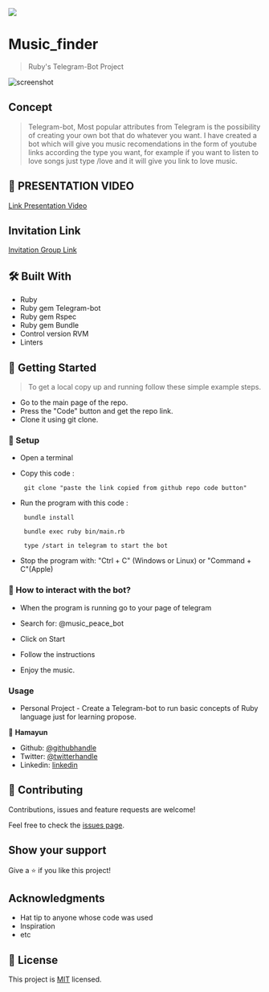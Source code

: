 ![](https://img.shields.io/badge/Microverse-blueviolet)

# Music_finder

> Ruby's Telegram-Bot Project

![screenshot](../imgs/ss.png)


## Concept
> Telegram-bot, Most popular attributes from Telegram is the possibility of creating your own bot that do whatever you want. I have created a bot which will give you music recomendations in the form of youtube links according the type you want, for example if you want to listen to love songs just type /love and it will give you link to love music.

## 🎥 PRESENTATION VIDEO

[Link Presentation Video]()

## Invitation Link

[Invitation Group Link](https://t.me/joinchat/WP5eLR2j-lqymn0PVeRBuA)

## 🛠 Built With

- Ruby
- Ruby gem Telegram-bot
- Ruby gem Rspec
- Ruby gem Bundle
- Control version RVM
- Linters


## 🔧 Getting Started

> To get a local copy up and running follow these simple example steps.

- Go to the main page of the repo.
- Press the "Code" button and get the repo link.
- Clone it using git clone.


### 📝 Setup

 - Open a terminal
 - Copy this code : 

        git clone "paste the link copied from github repo code button"

 - Run the program with this code :

        bundle install

        bundle exec ruby bin/main.rb

        type /start in telegram to start the bot

- Stop the program with: "Ctrl + C" (Windows or Linux) or "Command + C"(Apple)

### 📝 How to interact with the bot?

- When the program is running go to your page of telegram

- Search for: @music_peace_bot

- Click on Start

- Follow the instructions

- Enjoy the music.

### Usage

- Personal Project - Create a Telegram-bot to run basic concepts of Ruby language just for learning propose.

👤 **Hamayun**

- Github: [@githubhandle](https://github.com/hamayun-cpu)
- Twitter: [@twitterhandle](https://twitter.com/hamayun_waheed?s=09&fbclid=IwAR0rfO9cMDDeCX8LfXf4cCNQDrL4LpJ02Q2csWhcT-VtMQ0Cy9EgTB4Wq8E)
- Linkedin: [linkedin](https://www.linkedin.com/in/hamayun-waheed-3527381b2/)

## 🤝 Contributing

Contributions, issues and feature requests are welcome!

Feel free to check the [issues page](issues/).

## Show your support

Give a ⭐️ if you like this project!

## Acknowledgments

- Hat tip to anyone whose code was used
- Inspiration
- etc

## 📝 License

This project is [MIT](lic.url) licensed.
